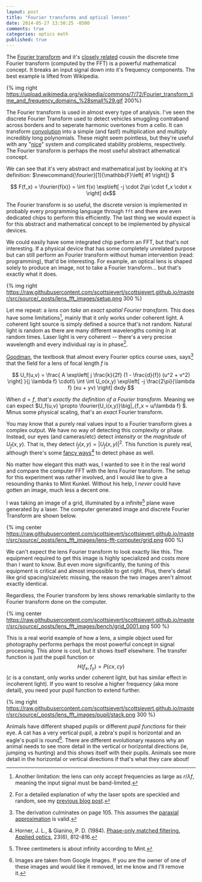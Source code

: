 ```yaml
---
layout: post
title: "Fourier transforms and optical lenses"
date: 2014-05-27 13:50:25 -0500
comments: true
categories: optics math
published: true
---
```


The [Fourier transform][wiki-fourier] and it's [closely related][dft-cft]
cousin the discrete time Fourier transform (computed by the FFT) is a powerful
mathematical concept. It breaks an input signal down into it's frequency
components. The best example is lifted from Wikipedia.


<!--More-->

{% img right https://upload.wikimedia.org/wikipedia/commons/7/72/Fourier_transform_time_and_frequency_domains_%28small%29.gif 200%}

The Fourier transform is used in almost every type of analysis. I've seen the
discrete Fourier Transform used to detect vehicles smuggling contraband
across borders and to seperate harmonic overtones from a cello. It can
transform [convolution][conv] into a simple (and fast!) multiplication and
multiply incredibly long polynomials.  These might seem pointless, but they're
useful with any "[nice][lti]" system and complicated stability problems,
respectively. The Fourier transform is perhaps the most useful abstract
athematical concept.

We can see that it's very abstract and mathematical just by looking at it's
definition: $\newcommand{\fourier}[1]{\mathbb{F}\left[ #1 \right]} $

$$ F(f_x) = \fourier{f(x)} = \int f(x) \exp\left[ -j \cdot 2\pi \cdot f_x \cdot x \right] dx$$

The Fourier transform is so useful, the discrete version is implemented in
probably every programming language through `fft` and there are even dedicated
chips to perform this efficiently. The last thing we would expect is for this
abstract and mathematical concept to be implemented by physical devices.

We could easily have some integrated chip perform an FFT, but that's not
interesting. If a physical device that has some completely unrelated purpose
but can still perform an Fourier transform without human intervention (read:
programming), that'd be interesting. For example, an optical lens is shaped
solely to produce an image, not to take a Fourier transform... but that's
exactly what it does.

{% img right https://raw.githubusercontent.com/scottsievert/scottsievert.github.io/master/src/source/_posts/lens_fft_images/setup.png 300 %}

Let me repeat: a *lens can take an exact spatial Fourier transform.* This does
have some limitations[^1], mainly that it only works under coherent light. A
coherent light source is simply defined a source that's not random. Natural
light is random as there are many different wavelengths coming in at random
times. Laser light is very coherent -- there's a very precise wavelength and
every individual ray is in phase[^3].

[Goodman][good], the textbook that almost every Fourier optics course uses, says[^2]
that the field for a lens of focal length $f$ is


$$ 
U_f(u,v) = 
\frac{
    A \exp\left[ j \frac{k}{2f} (1 - \frac{d}{f}) (u^2 + v^2) \right]
                }{j \lambda f}
    \cdot\\
    \int \int U_o(x,y) \exp\left[ -j \frac{2\pi}{\lambda f} (xu + yv) \right]
    dxdy
$$

When $d=f$, *that's exactly the definition of a Fourier transform.* Meaning we
can expect $U_f(u,v) \propto \fourier{U_i(x,y)}\big|_{f_x = u/\lambda f} $. Minus
some physical scaling, that's an *exact* Fourier transform.

You may know that a purely real values input to a Fourier transform gives a
complex output. We have no way of detecting this complexity or phase. Instead,
our eyes (and cameras/etc) detect *intensity* or the *magnitude* of
$U_f(x,y)$. That is, they detect $I_f(x,y) = \left|U_f(x,y)\right| ^2$. This function is
purely real, although there's some [fancy ways][research][^6] to detect phase as well.

No matter how elegant this math was, I wanted to see it in the real world and
compare the computer FFT with the lens Fourier transform.  The setup for this
experiment was rather involved, and I would like to give a resounding thanks to
Mint Kunkel.  Without his help, I *never* could have gotten an image, much less
a decent one.

I was taking an image of a grid, illuminated by a infinite[^4] plane wave
generated by a laser. The computer generated image and discrete Fourier
Transform are shown below.

{% img center https://raw.githubusercontent.com/scottsievert/scottsievert.github.io/master/src/source/_posts/lens_fft_images/lens-fft-computer/grid.png 600 %}

We can't expect the lens Fourier transform to look exactly like this. The
equipment required to get this image is highly specialized and costs more than
I want to know. But even more significantly, the tuning of this equipment is
critical and almost impossible to get right. Plus, there's detail like grid
spacing/size/etc missing, the reason the two images aren't almost exactly
identical.

Regardless, the Fourier transform by lens shows remarkable similarity to the
Fourier transform done on the computer.

{% img center https://raw.githubusercontent.com/scottsievert/scottsievert.github.io/master/src/source/_posts/lens_fft_images/bench/grid_0001.png 500 %}

This is a real world example of how a lens, a simple object used for
photography performs perhaps the most powerful concept in signal processing.
This alone is cool, but it shows itself elsewhere. The transfer function is
just the pupil function or $$H\left(f_x, f_y\right) = P(cx,cy) $$ ($c$ is a
constant, only works under coherent light, but has similar effect in incoherent
light). If you want to resolve a higher frequency (aka more detail), you need
your pupil function to extend further.

{% img right https://raw.githubusercontent.com/scottsievert/scottsievert.github.io/master/src/source/_posts/lens_fft_images/pupil/stack.png 300 %}

Animals have different shaped *pupils* or different *pupil functions* for their
eye. A cat has a very vertical pupil, a zebra's pupil is horizontal and an
eagle's pupil is round[^5]. There are different evolutionary reasons why an animal
needs to see more detail in the vertical or horizontal directions (ie, jumping
vs hunting) and this shows itself with their pupils. Animals see more detail in
the horizontal or vertical directions if that's what they care about!


[^1]:Another limitation: the lens can only accept frequencies as large as $r/\lambda f$, meaning the input signal must be band-limited.

[^2]:The derivation culminates on page 105. This assumes the [paraxial approximation][paraxial] is valid.

[^3]:For a detailed explanation of why the laser spots are speckled and random, see my [previous blog post][prev-post].

[^4]:Three centimeters is about infinity according to Mint.

[^5]:Images are taken from Google Images. If you are the owner of one of these images and would like it removed, let me know and I'll remove it.

[^6]:Horner, J. L., & Gianino, P. D. (1984). [Phase-only matched filtering. Applied optics][research], 23(6), 812-816.


[research]:http://www.opticsinfobase.org/ao/fulltext.cfm?uri=ao-23-6-812&id=27347
[paraxial]:http://en.wikipedia.org/wiki/Paraxial_approximation
[prev-post]:http://scottsievert.github.io/blog/2014/05/18/speckle-and-lasers/
[wiki-fourier]:https://en.wikipedia.org/wiki/Fourier_transform
[conv]:https://en.wikipedia.org/wiki/Convolution
[lti]:https://en.wikipedia.org/wiki/LTI_system_theory
[good]:http://www.amazon.com/Introduction-Fourier-Optics-Joseph-Goodman/dp/0974707724
[dft-cft]:http://bsp.pdx.edu/Reports/BSP-TR0201.pdf
[phase]:http://www.nikhef.nl/~h73/kn1c/praktikum/phywe/LEP/Experim/2_6_12.pdf

<!--XXX: check!-->



